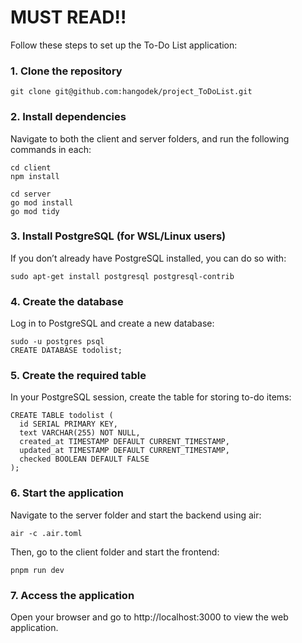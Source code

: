 # MUST READ!!

Follow these steps to set up the To-Do List application:

### 1. Clone the repository
```
git clone git@github.com:hangodek/project_ToDoList.git
```

### 2. Install dependencies
Navigate to both the client and server folders, and run the following commands in each:
```
cd client
npm install

cd server
go mod install
go mod tidy
```

### 3. Install PostgreSQL (for WSL/Linux users)
If you don’t already have PostgreSQL installed, you can do so with:
```
sudo apt-get install postgresql postgresql-contrib
```

### 4. Create the database
Log in to PostgreSQL and create a new database:
```
sudo -u postgres psql
CREATE DATABASE todolist;
```

### 5. Create the required table
In your PostgreSQL session, create the table for storing to-do items:
```
CREATE TABLE todolist (
  id SERIAL PRIMARY KEY,
  text VARCHAR(255) NOT NULL,
  created_at TIMESTAMP DEFAULT CURRENT_TIMESTAMP,
  updated_at TIMESTAMP DEFAULT CURRENT_TIMESTAMP,
  checked BOOLEAN DEFAULT FALSE
);
```

### 6. Start the application
Navigate to the server folder and start the backend using air:
```
air -c .air.toml
```
Then, go to the client folder and start the frontend:
```
pnpm run dev
```

### 7. Access the application
Open your browser and go to http://localhost:3000 to view the web application.

